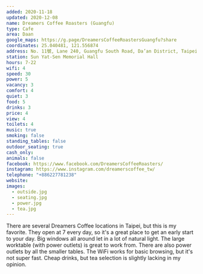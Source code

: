 ```yaml
---
added: 2020-11-18
updated: 2020-12-08
name: Dreamers Coffee Roasters (Guangfu)
type: Cafe
area: Daan
google_maps: https://g.page/DreamersCoffeeRoastersGuangfu?share
coordinates: 25.040481, 121.556874
address: No. 11號, Lane 240, Guangfu South Road, Da’an District, Taipei City, Taiwan 106
station: Sun Yat-Sen Memorial Hall
hours: 7-22
wifi: 4
speed: 30
power: 5
vacancy: 3
comfort: 4
quiet: 3
food: 5
drinks: 3
price: 4
view: 4
toilets: 4
music: true
smoking: false
standing_tables: false
outdoor_seating: true
cash_only: 
animals: false
facebook: https://www.facebook.com/DreamersCoffeeRoasters/
instagram: https://www.instagram.com/dreamerscoffee_tw/
telephone: "+886227781238"
website: 
images:
  - outside.jpg
  - seating.jpg
  - power.jpg
  - tea.jpg
---
```


There are several Dreamers Coffee locations in Taipei, but this is my favorite. They open at 7 every day, so it's a great place to get an early start to your day. Big windows all around let in a lot of natural light. The large worktable (with power outlets) is great to work from. There are also power outlets by all the smaller tables. The WiFi works for basic browsing, but it's not super fast. Cheap drinks, but tea selection is slightly lacking in my opinion.
